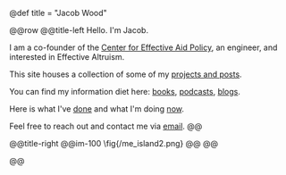@def title = "Jacob Wood"
<!-- 
@@im-100
\fig{/me_island2.png}
@@ -->

@@row
@@title-left
Hello. I'm Jacob. 

I am a co-founder of the [Center for Effective Aid Policy](http://aidpolicy.org/), an engineer, and interested in Effective Altruism.

This site houses a collection of some of my [projects and posts](/projects/).

You can find my information diet here: [books](/books/), [podcasts](/podcasts/), [blogs](/blogs/).

Here is what I've [done](/cv/) and what I'm doing [now](/now/).

Feel free to reach out and contact me via [email](mailto:mail@jacobw.xyz).
@@

@@title-right
@@im-100
\fig{/me_island2.png}
@@
@@

@@

